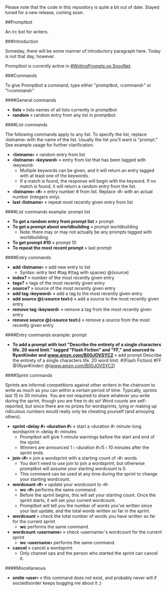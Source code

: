Please note that the code in this repository is quite a bit out of date. Stayed tuned for a new release, coming soon.

##Promptbot

An irc bot for writers.

###Introduction

Someday, there will be some manner of introductory paragraph here. Today is not that day, however.

Promptbot is currently active in [#WritingPrompts on SnooNet](https://kiwiirc.com/client/irc.snoonet.org/writingprompts).

###Commands

To give Promptbot a command, type either "promptbot, &lsaquo;command&rsaquo;" or "!&lsaquo;command&rsaquo;"

####General commands

* **lists** &raquo; lists names of all lists currently in promptbot
* **random** &raquo; random entry from any list in promptbot

####List commands

The following commands apply to any list. To specify the list, replace &lsaquo;listname&rsaquo; with the name of the list. Usually the list you'll want is "prompt." See example usage for further clarification.

* **&lsaquo;listname&rsaquo;** &raquo; random entry from list
* **&lsaquo;listname&rsaquo; &lsaquo;keyword&rsaquo;** &raquo; entry from list that has been tagged with &lsaquo;keyword&rsaquo;
  * Multiple keywords can be given, and it will return an entry tagged with at least one of the keywords.
  * If a match is found, the response will begin with the keyword. If no match is found, it will return a random entry from the list.
* **&lsaquo;listname&rsaquo; &lsaquo;#&rsaquo;** &raquo; entry number # from list. Replace &lsaquo;#&rsaquo; with an actual number (integers only).
* **last &lsaquo;listname&rsaquo;** &raquo; repeat most recently given entry from list

####List commands example: prompt list

* **To get a random entry from prompt list** &raquo; prompt
* **To get a prompt about worldbuilding** &raquo; prompt worldbuilding
  * Note: there may or may not actually be any prompts tagged with worldbuilding.
* **To get prompt #10** &raquo; prompt 10
* **To repeat the most recent prompt** &raquo; last prompt

####Entry commands

* **add &lsaquo;listname&rsaquo;** &raquo; add new entry to list
  * Syntax: entry text #tag #(tag with spaces) @(source)
* **index?** &raquo; number of the most recently given entry
* **tags?** &raquo; tags of the most recently given entry
* **source?** &raquo; source of the most recently given entry
* **add tag &lsaquo;keyword&rsaquo;** &raquo; add a tag to the most recently given entry
* **add source @(&lsaquo;source text&rsaquo;)** &raquo; add a source to the most recently given entry
* **remove tag &lsaquo;keyword&rsaquo;** &raquo; remove a tag from the most recently given entry
* **remove source @(&lsaquo;source text&rsaquo;)** &raquo; remove a source from the most recently given entry

####Entry commands example: prompt

* **To add a prompt with text "Describe the entirety of a single characters life. 20 word limit." tagged "Flash Fiction" and "FF," and sourced to RyanKinder and www.amzn.com/B00JOVSYC2** &raquo; add prompt Describe the entirety of a single characters life. 20 word limit. #(Flash Fiction) #FF @(RyanKinder) @(www.amzn.com/B00JOVSYC2)

####Sprint commands

Sprints are informal competitions against other writers in the chatroom to write as much as you can within a certain period of time. Typically, sprints last 15 to 30 minutes. You are not required to share whatever you write during the sprint, though you are free to do so! Word counts are self-reported, but since there are no prizes for wordsprints, lying or making up ridiculous numbers would really only be cheating yourself (and annoying others).

* **sprint &lsaquo;delay #&rsaquo; &lsaquo;duration #&rsaquo;** &raquo; start a &lsaquo;duration #&rsaquo; minute-long wordsprint in &lsaquo;delay #&rsaquo; minutes
  * Promptbot will give 1-minute warnings before the start and end of the sprint.
  * Winners are announced 1 &rsaquo; &lsaquo;duration #&rsaquo;/5 &lsaquo; 10 minutes after the sprint ends.
* **join &lsaquo;#&rsaquo;** &raquo; join a wordsprint with a starting count of &lsaquo;#&rsaquo; words
  * You don't need to use join to join a wordsprint, but otherwise promptbot will assume your starting wordcount is 0.
  * This command can be used at any time during the sprint to change your starting wordcount.
* **wordcount &lsaquo;#&rsaquo;** &raquo; update your wordcount to &lsaquo;#&rsaquo;
  * **wc &lsaquo;#&rsaquo;** performs the same command.
  * Before the sprint begins, this will set your starting count. Once the sprint starts, it will set your current wordcount.
  * Promptbot will tell you the number of words you've written since your last update, and the total words written so far in the sprint.
* **wordcount** 	 &raquo; check the total number of words you have written so far for the current sprint
  * **wc** performs the same command.
* **wordcount &lsaquo;username&rsaquo;** &raquo; check &lsaquo;username&rsaquo;'s wordcount for the current sprint
  * **wc &lsaquo;username&rsaquo;** performs the same command.
* **cancel** &raquo; cancel a wordsprint
  * Only channel ops and the person who started the sprint can cancel it.

####Miscellaneous

* **smite &lsaquo;user&rsaquo;** &raquo; this command does not exist, and probably never will if socialdisorder keeps bugging me about it ;)

